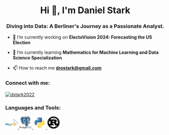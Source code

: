 <h1 align="center">Hi 👋, I'm Daniel Stark</h1>
<h3 align="center">Diving into Data: A Berliner's Journey as a Passionate Analyst.</h3>

- 🔭 I’m currently working on **ElectoVision 2024: Forecasting the US Election**

- 🌱 I’m currently learning **Mathematics for Machine Learning and Data Science Specialization**

- 📫 How to reach me **drostark@gmail.com**

<h3 align="left">Connect with me:</h3>
<p align="left">
<a href="https://linkedin.com/in/dstark2022" target="blank"><img align="center" src="https://raw.githubusercontent.com/rahuldkjain/github-profile-readme-generator/master/src/images/icons/Social/linked-in-alt.svg" alt="dstark2022" height="30" width="40" /></a>
</p>

<h3 align="left">Languages and Tools:</h3>
<p align="left"> <a href="https://www.mysql.com/" target="_blank" rel="noreferrer"> <img src="https://raw.githubusercontent.com/devicons/devicon/master/icons/mysql/mysql-original-wordmark.svg" alt="mysql" width="40" height="40"/> </a> <a href="https://www.postgresql.org" target="_blank" rel="noreferrer"> <img src="https://raw.githubusercontent.com/devicons/devicon/master/icons/postgresql/postgresql-original-wordmark.svg" alt="postgresql" width="40" height="40"/> </a> <a href="https://www.python.org" target="_blank" rel="noreferrer"> <img src="https://raw.githubusercontent.com/devicons/devicon/master/icons/python/python-original.svg" alt="python" width="40" height="40"/> </a> <a href="https://www.rust-lang.org" target="_blank" rel="noreferrer"> <img src="https://raw.githubusercontent.com/devicons/devicon/master/icons/rust/rust-plain.svg" alt="rust" width="40" height="40"/> </a> </p>
